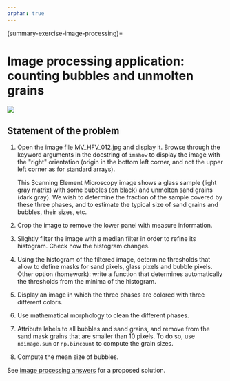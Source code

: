 ```yaml
---
orphan: true
---
```


(summary-exercise-image-processing)=

# Image processing application: counting bubbles and unmolten grains

![](../image_processing/MV_HFV_012.jpg)

## Statement of the problem

1. Open the image file MV_HFV_012.jpg and display it. Browse through the
   keyword arguments in the docstring of `imshow` to display the image with
   the "right" orientation (origin in the bottom left corner, and not the
   upper left corner as for standard arrays).

   This Scanning Element Microscopy image shows a glass sample (light gray
   matrix) with some bubbles (on black) and unmolten sand grains (dark gray).
   We wish to determine the fraction of the sample covered by these three
   phases, and to estimate the typical size of sand grains and bubbles, their
   sizes, etc.

2. Crop the image to remove the lower panel with measure information.

3. Slightly filter the image with a median filter in order to refine its
   histogram. Check how the histogram changes.

4. Using the histogram of the filtered image, determine thresholds that allow
   to define masks for sand pixels, glass pixels and bubble pixels. Other
   option (homework): write a function that determines automatically the
   thresholds from the minima of the histogram.

5. Display an image in which the three phases are colored with three
   different colors.

6. Use mathematical morphology to clean the different phases.

7. Attribute labels to all bubbles and sand grains, and remove from the sand
   mask grains that are smaller than 10 pixels. To do so, use `ndimage.sum` or
   `np.bincount` to compute the grain sizes.

8. Compute the mean size of bubbles.

See [image processing answers](image-answers) for a proposed solution.
